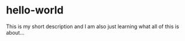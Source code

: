# hello-world
This is my short description and I am also just learning what all of this is about...
